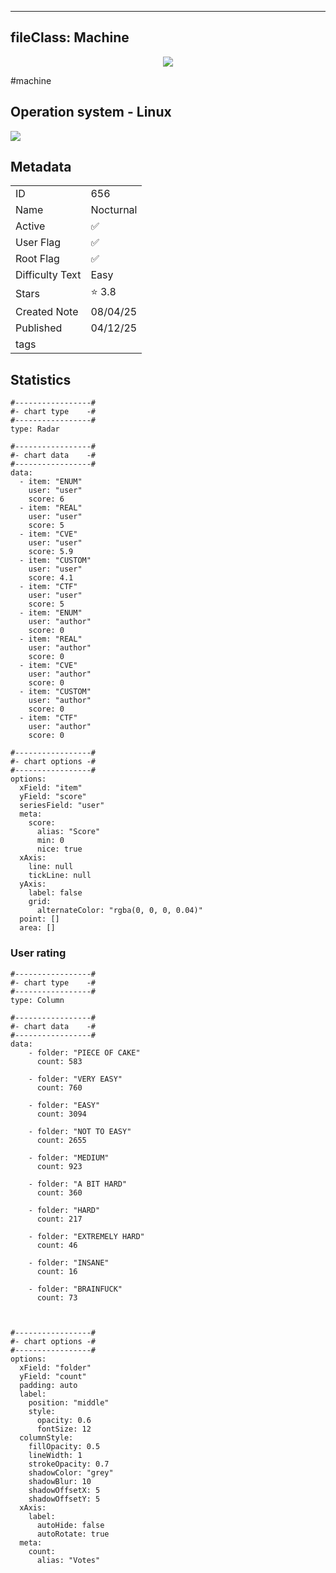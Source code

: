
---
fileClass: Machine
---

<p align="center"> <img src= "https://www.hackthebox.com//avatars/f6a56cec6e9826b4ed124fb4155abc66.png"> </p>

#machine

## Operation system - Linux
<img style = "max-width:70px" src = "app://local//home/ew/apps/HTNotes/HTB/.res/Linux.png">

## Metadata

|                       |   |
| ----------------      | - |
| ID                    |656 |
| Name                  |Nocturnal |
| Active                |✅  |
| User Flag             |✅ |
| Root Flag             |✅|
| Difficulty Text       |Easy  |
| Stars                 |⭐️ 3.8 |
| Created Note          |08/04/25 |
| Published             |04/12/25 |
| tags                  | |

<p style = "display:none">
id:: 656
active:: True
name:: Nocturnal
os::Linux
user_flag:: True
root_flag:: True
difficulty_text:: Easy
stars:: 3.8
created:: 08/04/2025
published:: 04/12/25
avatar:: /avatars/f6a56cec6e9826b4ed124fb4155abc66.png
tags:: 
</p>

## Statistics


```chartsview
#-----------------#
#- chart type    -#
#-----------------#
type: Radar

#-----------------#
#- chart data    -#
#-----------------#
data:
  - item: "ENUM"
    user: "user"
    score: 6
  - item: "REAL"
    user: "user"
    score: 5
  - item: "CVE"
    user: "user"
    score: 5.9
  - item: "CUSTOM"
    user: "user"
    score: 4.1
  - item: "CTF"
    user: "user"
    score: 5
  - item: "ENUM"
    user: "author"
    score: 0
  - item: "REAL"
    user: "author"
    score: 0
  - item: "CVE"
    user: "author"
    score: 0
  - item: "CUSTOM"
    user: "author"
    score: 0
  - item: "CTF"
    user: "author"
    score: 0

#-----------------#
#- chart options -#
#-----------------#
options:
  xField: "item"
  yField: "score"
  seriesField: "user"
  meta:
    score:
      alias: "Score"
      min: 0
      nice: true
  xAxis:
    line: null
    tickLine: null
  yAxis:
    label: false
    grid:
      alternateColor: "rgba(0, 0, 0, 0.04)"
  point: []
  area: []
```



### User rating


```chartsview
#-----------------#
#- chart type    -#
#-----------------#
type: Column

#-----------------#
#- chart data    -#
#-----------------#
data:
    - folder: "PIECE OF CAKE"
      count: 583
     
    - folder: "VERY EASY"
      count: 760

    - folder: "EASY"
      count: 3094
      
    - folder: "NOT TO EASY"
      count: 2655
      
    - folder: "MEDIUM"
      count: 923
     
    - folder: "A BIT HARD"
      count: 360
      
    - folder: "HARD"
      count: 217
      
    - folder: "EXTREMELY HARD"
      count: 46
      
    - folder: "INSANE"
      count: 16
      
    - folder: "BRAINFUCK"
      count: 73

    

#-----------------#
#- chart options -#
#-----------------#
options:
  xField: "folder"
  yField: "count"
  padding: auto
  label:
    position: "middle"
    style:
      opacity: 0.6
      fontSize: 12
  columnStyle:
    fillOpacity: 0.5
    lineWidth: 1
    strokeOpacity: 0.7
    shadowColor: "grey"
    shadowBlur: 10
    shadowOffsetX: 5
    shadowOffsetY: 5
  xAxis:
    label:
      autoHide: false
      autoRotate: true
  meta:
    count:
      alias: "Votes"
```


